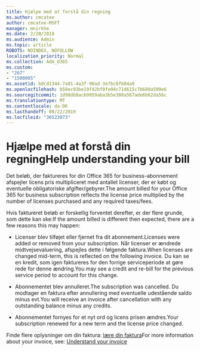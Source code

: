```yaml
---
title: Hjælpe med at forstå din regning
ms.author: cmcatee
author: cmcatee-MSFT
manager: mnirkhe
ms.date: 2/20/2018
ms.audience: Admin
ms.topic: article
ROBOTS: NOINDEX, NOFOLLOW
localization_priority: Normal
ms.collection: Adm_O365
ms.custom:
- "267"
- "1500005"
ms.assetid: bdcd1344-7a01-4a3f-90ad-3e7bc0f684a9
ms.openlocfilehash: b58ec93be19f42bf0fe04c71d615c7b680a599e6
ms.sourcegitcommit: 1d98db8acb9959aba3b5e308a567ade6b62da56c
ms.translationtype: MT
ms.contentlocale: da-DK
ms.lasthandoff: 08/22/2019
ms.locfileid: "36523073"
---
```

# <a name="help-understanding-your-bill"></a><span data-ttu-id="e0bdf-102">Hjælpe med at forstå din regning</span><span class="sxs-lookup"><span data-stu-id="e0bdf-102">Help understanding your bill</span></span>

<span data-ttu-id="e0bdf-103">Det beløb, der faktureres for din Office 365 for business-abonnement afspejler licens pris multipliceret med antallet licenser, der er købt og eventuelle obligatoriske afgifter/gebyrer.</span><span class="sxs-lookup"><span data-stu-id="e0bdf-103">The amount billed for your Office 365 for business subscription reflects the license price multiplied by the number of licenses purchased and any required taxes/fees.</span></span>
  
<span data-ttu-id="e0bdf-104">Hvis faktureret beløb er forskellig forventet derefter, er der flere grunde, som dette kan ske:</span><span class="sxs-lookup"><span data-stu-id="e0bdf-104">If the amount billed is different then expected, there are a few reasons this may happen:</span></span>
  
- <span data-ttu-id="e0bdf-105">Licenser blev tilføjet eller fjernet fra dit abonnement.</span><span class="sxs-lookup"><span data-stu-id="e0bdf-105">Licenses were added or removed from your subscription.</span></span> <span data-ttu-id="e0bdf-106">Når licenser er ændrede midtvejsevaluering, afspejles dette i følgende faktura.</span><span class="sxs-lookup"><span data-stu-id="e0bdf-106">When licenses are changed mid-term, this is reflected on the following invoice.</span></span> <span data-ttu-id="e0bdf-107">Du kan se en kredit, som igen faktureres for den forrige serviceperiode at gøre rede for denne ændring.</span><span class="sxs-lookup"><span data-stu-id="e0bdf-107">You may see a credit and re-bill for the previous service period to account for this change.</span></span>

- <span data-ttu-id="e0bdf-108">Abonnementet blev annulleret.</span><span class="sxs-lookup"><span data-stu-id="e0bdf-108">The subscription was cancelled.</span></span> <span data-ttu-id="e0bdf-109">Du modtager en faktura efter annullering med eventuelle udestående saldo minus evt.</span><span class="sxs-lookup"><span data-stu-id="e0bdf-109">You will receive an invoice after cancellation with any outstanding balance minus any credits.</span></span>

- <span data-ttu-id="e0bdf-110">Abonnementet fornyes for et nyt ord og licens prisen ændres.</span><span class="sxs-lookup"><span data-stu-id="e0bdf-110">Your subscription renewed for a new term and the license price changed.</span></span>

<span data-ttu-id="e0bdf-111">Finde flere oplysninger om din faktura: [lære din faktura](https://docs.microsoft.com/office365/admin/subscriptions-and-billing/understand-your-invoice)</span><span class="sxs-lookup"><span data-stu-id="e0bdf-111">For more information about your invoice, see: [Understand your invoice](https://docs.microsoft.com/office365/admin/subscriptions-and-billing/understand-your-invoice)</span></span>